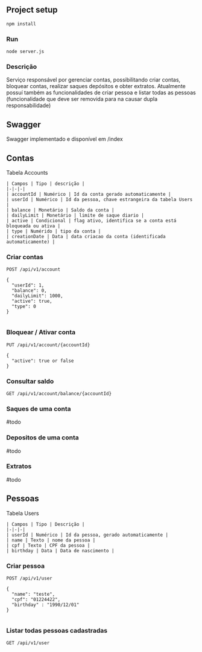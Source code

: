 
## Project setup
```
npm install
```

### Run
```
node server.js
```

### Descrição
Serviço responsável por gerenciar contas, possibilitando criar contas, bloquear contas, realizar saques depósitos e obter extratos. 
Atualmente possuí também as funcionalidades de criar pessoa e listar todas as pessoas (funcionalidade que deve ser removida para na causar dupla responsabilidade)

## Swagger
Swagger implementado e disponível em /index

## Contas

Tabela Accounts

    | Campos | Tipo | descrição |
    |-|-|-|
    | accountId | Numérico | Id da conta gerado automaticamente |
    | userId | Numérico | Id da pessoa, chave estrangeira da tabela Users |
    | balance | Monetário | Saldo da conta |
    | dailyLimit | Monetário | limite de saque diario |
    | active | Condicional | flag ativo, identifica se a conta está bloqueada ou ativa |
    | type | Numérido | tipo da conta |
    | creationDate | Data | data criacao da conta (identificada automaticamente) |


### Criar contas
```
POST /api/v1/account

{
  "userId": 1,
  "balance": 0,
  "dailyLimit": 1000,
  "active": true,
  "type": 0
}


```


### Bloquear / Ativar conta
```
PUT /api/v1/account/{accountId}

{
  "active": true or false
}

```


### Consultar saldo
```
GET /api/v1/account/balance/{accountId}

```

### Saques de uma conta
#todo

### Depositos de uma conta
#todo

### Extratos
#todo

## Pessoas

Tabela Users

    | Campos | Tipo | Descrição |
    |-|-|-|
    | userId | Numérico | Id da pessoa, gerado automaticamente |
    | name | Texto | nome da pessoa |
    | cpf | Texto | CPF da pessoa |
    | birthday | Data | Data de nascimento |


### Criar pessoa
```
POST /api/v1/user

{
  "name": "teste",
  "cpf": "01224422",
  "birthday" : "1990/12/01"
}


```


### Listar todas pessoas cadastradas
```
GET /api/v1/user

```
